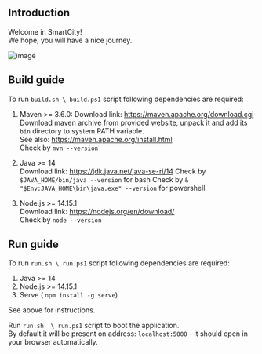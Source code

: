 ## Introduction

Welcome in SmartCity!   
We hope, you will have a nice journey.  


![image](https://user-images.githubusercontent.com/33404585/102254512-fce3ae00-3f08-11eb-8b6e-897cd7f48b52.png)


## Build guide

To run `build.sh \ build.ps1` script following dependencies are required:  

1. Maven >= 3.6.0: 
Download link: https://maven.apache.org/download.cgi   
Download maven archive from provided website, unpack it and add its `bin` directory to system PATH variable.   
See also: https://maven.apache.org/install.html  
Check by `mvn --version`

2. Java >= 14   
Download link: https://jdk.java.net/java-se-ri/14
Check by `$JAVA_HOME/bin/java --version` for bash
Check by `& "$Env:JAVA_HOME\bin\java.exe" --version` for powershell

3. Node.js >= 14.15.1  
Download link: https://nodejs.org/en/download/  
Check by `node --version`

## Run guide

To run `run.sh \ run.ps1` script following dependencies are required:  

1. Java >= 14
2. Node.js >= 14.15.1  
3. Serve ( `npm install -g serve`)

See above for instructions.

Run `run.sh  \ run.ps1` script to boot the application.    
By default it will be present on address: `localhost:5000` - it should open in your browser automatically.   
